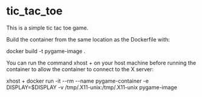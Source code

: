 # tic_tac_toe
This is a simple tic tac toe game.

Build the container from the same location as the Dockerfile with:

docker build -t pygame-image .

You can run the command xhost + on your host machine before running the container to allow the container to connect to the X server:

xhost +
docker run -it --rm --name pygame-container -e DISPLAY=$DISPLAY -v /tmp/.X11-unix:/tmp/.X11-unix pygame-image
